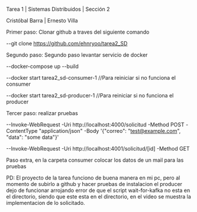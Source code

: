 Tarea 1 | Sistemas Distribuidos | Sección 2

Cristóbal Barra | Ernesto Villa


Primer paso: Clonar github a traves del siguiente comando

--git clone https://github.com/ehnryoo/tarea2_SD


Segundo paso: Segundo paso levantar servicio de docker 

--docker-compose up --build

--docker start tarea2_sd-consumer-1  //Para reiniciar si no funciona el consumer

--docker start tarea2_sd-producer-1  //Para reiniciar si no funciona el producer


Tercer paso: realizar pruebas

--Invoke-WebRequest -Uri http://localhost:4000/solicitud -Method POST -ContentType "application/json" -Body '{"correo": "test@example.com", "data": "some data"}'

--Invoke-WebRequest -Uri http://localhost:4001/solicitud/[id] -Method GET


Paso extra, en la carpeta consumer colocar los datos de un mail para las pruebas

PD: El proyecto de la tarea funciono de buena manera en mi pc, pero al momento de subirlo a github y hacer pruebas de instalacion el producer dejo de funcionar arrojando error de que el script wait-for-kafka no esta en el directorio, siendo que este esta en el directorio, en el video se muestra la implementacion de lo solicitado.
